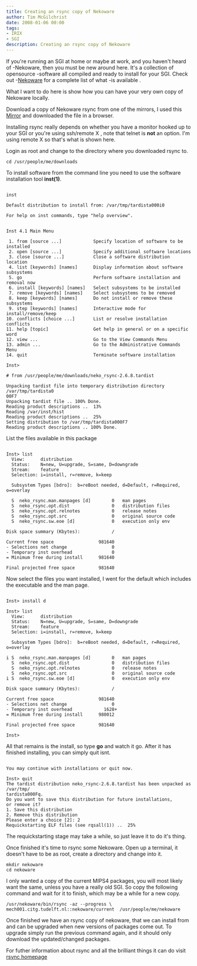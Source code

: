 ```yaml
---
title: Creating an rsync copy of Nekoware
author: Tim McGilchrist
date: 2008-01-06 00:00
tags:
- IRIX
- SGI
description: Creating an rsync copy of Nekoware
---
```


If you're running an SGI at home or maybe at work, and you haven't heard of
-Nekoware, then you must be new around here. It's a collection of opensource
-software all compiled and ready to install for your SGI. Check out
-[Nekoware](http://www.nekochan.net/downloads.php) for a complete list of what
-is available .

What I want to do here is show how you can have your very own copy of Nekoware locally.

Download a copy of Nekoware rsync from one of the mirrors, I used this
[Mirror](http://www.mechanics.citg.tudelft.nl/~everdij/nekoware/index.php?path=current/)
and downloaded the file in a browser.

Installing rsync really depends on whether you have a monitor hooked up to your SGI or you're using ssh/remote X , note that telnet is **not** an option. I'm using remote X so that's what is shown here.

Login as root and change to the directory where you downloaded rsync to.

    cd /usr/people/me/downloads

To install software from the command line you need to use the software
installation tool **inst(1)**.

``` shell

inst

Default distribution to install from: /var/tmp/tardista000i0

For help on inst commands, type "help overview".


Inst 4.1 Main Menu

 1. from [source ...]            Specify location of software to be installed
 2. open [source ...]            Specify additional software locations
 3. close [source ...]           Close a software distribution location
 4. list [keywords] [names]      Display information about software subsystems
 5. go                           Perform software installation and removal now
 6. install [keywords] [names]   Select subsystems to be installed
 7. remove [keywords] [names]    Select subsystems to be removed
 8. keep [keywords] [names]      Do not install or remove these subsystems
 9. step [keywords] [names]      Interactive mode for install/remove/keep
10. conflicts [choice ...]       List or resolve installation conflicts
11. help [topic]                 Get help in general or on a specific word
12. view ...                     Go to the View Commands Menu
13. admin ...                    Go to the Administrative Commands Menu
14. quit                         Terminate software installation

Inst>

# from /usr/people/me/downloads/neko_rsync-2.6.8.tardist

Unpacking tardist file into temporary distribution directory /var/tmp/tardista0
00F7
Unpacking tardist file .. 100% Done.
Reading product descriptions ..  13%
Reading /var/inst/hist
Reading product descriptions ..  25%
Setting distribution to /var/tmp/tardista000F7
Reading product descriptions .. 100% Done.

```

List the files available in this package

``` shell

Inst> list
  View:      distribution
  Status:    N=new, U=upgrade, S=same, D=downgrade
  Stream:    feature
  Selection: i=install, r=remove, k=keep

  Subsystem Types [bdro]:  b=reBoot needed, d=Default, r=Required, o=overlay

  S  neko_rsync.man.manpages [d]        0   man pages
  S  neko_rsync.opt.dist                0   distribution files
  S  neko_rsync.opt.relnotes            0   release notes
  S  neko_rsync.opt.src                 0   original source code
  S  neko_rsync.sw.eoe [d]              0   execution only env

Disk space summary (Kbytes):            /

Current free space                 981640
- Selections net change                 0
- Temporary inst overhead               0
= Minimum free during install      981640

Final projected free space         981640

```

Now select the files you want installed, I went for the default which includes the executable and the man page.

``` shell

Inst> install d

Inst> list
  View:      distribution
  Status:    N=new, U=upgrade, S=same, D=downgrade
  Stream:    feature
  Selection: i=install, r=remove, k=keep

  Subsystem Types [bdro]:  b=reBoot needed, d=Default, r=Required, o=overlay

i S  neko_rsync.man.manpages [d]        0   man pages
  S  neko_rsync.opt.dist                0   distribution files
  S  neko_rsync.opt.relnotes            0   release notes
  S  neko_rsync.opt.src                 0   original source code
i S  neko_rsync.sw.eoe [d]              0   execution only env

Disk space summary (Kbytes):            /

Current free space                 981640
- Selections net change                 0
- Temporary inst overhead            1628+
= Minimum free during install      980012

Final projected free space         981640

Inst>

```

All that remains is the install, so type **go** and watch it go.  After it has
finished installing, you can simply quit isnt.

```

You may continue with installations or quit now.

Inst> quit
The tardist distribution neko_rsync-2.6.8.tardist has been unpacked as /var/tmp/
tardista000Fq.
Do you want to save this distribution for future installations,
or remove it?
1. Save this distribution
2. Remove this distribution
Please enter a choice [2]: 2
Requickstarting ELF files (see rqsall(1)) ..  25%

```

The requickstarting stage may take a while, so just leave it to do it's thing.

Once finished it's time to rsync some Nekoware. Open up a terminal, it doesn't have to be as root, create a directory and change into it.

    mkdir nekoware
    cd nekoware

I only wanted a copy of the current MIPS4 packages, you will most likely want
the same, unless you have a really old SGI. So copy the following command and
wait for it to finish, which may be a while for a new copy.

    /usr/nekoware/bin/rsync -az --progress \
    mech001.citg.tudelft.nl::nekoware/current  /usr/people/me/nekoware

Once finished we have an rsync copy of nekoware, that we can install from and
can be upgraded when new versions of packages come out. To upgrade simply run
the previous command again, and it should only download the updated/changed
packages.

For futher information about rsync and all the brilliant things it can do visit
[rsync homepage](http://samba.anu.edu.au/rsync/)
